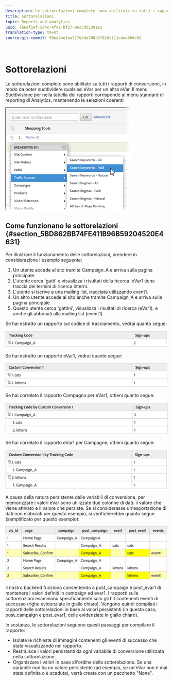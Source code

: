 ```yaml
---
description: Le sottorelazioni complete sono abilitate su tutti i rapporti di conversione, in modo da poter suddividere qualsiasi eVar per un'altra eVar. Il menu Suddivisione per nella tabella dei rapporti corrisponde al menu standard di reporting di Analytics, mantenendo le selezioni coerenti
title: Sottorelazioni
topic: Reports and analytics
uuid: ca6df50f-5d4c-4f91-bf27-86ccd01391a2
translation-type: tm+mt
source-git-commit: 99ee24efaa517e8da700c67818c111c4aa90dc02

---
```



# Sottorelazioni

Le sottorelazioni complete sono abilitate su tutti i rapporti di conversione, in modo da poter suddividere qualsiasi eVar per un&#39;altra eVar. Il menu Suddivisione per nella tabella dei rapporti corrisponde al menu standard di reporting di Analytics, mantenendo le selezioni coerenti

![](assets/subrelations.png)

## Come funzionano le sottorelazioni {#section_5BD862BB74FE411B96B59204520E4631}

Per illustrare il funzionamento delle sottorelazioni, prendere in considerazione l&#39;esempio seguente:

1. Un utente accede al sito tramite Campaign_A e arriva sulla pagina principale.
1. L&#39;utente cerca &#39;gatti&#39; e visualizza i risultati della ricerca. eVar1 tiene traccia dei termini di ricerca interni.
1. L&#39;utente si iscrive a una mailing list, tracciata utilizzando event1.
1. Un altro utente accede al sito anche tramite Campaign_A e arriva sulla pagina principale.
1. Questo utente cerca &#39;gattini&#39;, visualizza i risultati di ricerca (eVar1), e anche gli abbonati alla mailing list (event1).

Se hai estratto un rapporto sul codice di tracciamento, vedrai quanto segue:

![](assets/subrel_1.png)

Se hai estratto un rapporto eVar1, vedrai quanto segue:

![](assets/subrel_2.png)

Se hai correlato il rapporto Campagna per eVar1, ottieni quanto segue:

![](assets/subrel_3.png)

Se hai correlato il rapporto eVar1 per Campagne, ottieni quanto segue:

![](assets/subrel_4.png)

A causa della natura persistente delle variabili di conversione, per memorizzare i valori eVar sono utilizzate due colonne di dati. il valore che viene attivato e il valore che persiste. Se si considerasse un&#39;esportazione di dati non elaborati per questo esempio, si verificherebbe quanto segue (semplificato per questo esempio):

![](assets/subrel_5.png)

Il nostro backend funziona consentendo a post_campaign e post_evar1 di mantenere i valori definiti in campaign ed evar1. I rapporti sulle sottorelazioni esaminano specificamente solo gli hit contenenti eventi di successo (righe evidenziate in giallo chiaro). Vengono quindi compilati i rapporti delle sottorelazioni in base ai valori persistenti (in questo caso, post_campaign e post_evar1, celle evidenziate in giallo chiaro).

In sostanza, le sottorelazioni seguono questi passaggi per compilare il rapporto:

* Isolate le richieste di immagini contenenti gli eventi di successo che state visualizzando nel rapporto.
* Restituisce i valori persistenti da ogni variabile di conversione utilizzata nella sottorelazione.
* Organizzare i valori in base all&#39;ordine della sottorelazione. Se una variabile non ha un valore persistente (ad esempio, se un&#39;eVar non è mai stata definita o è scaduta), verrà creata con un pacchetto &quot;None&quot;.

